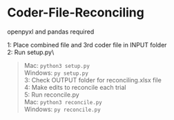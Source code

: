 # Coder-File-Reconciling
openpyxl and pandas required

1: Place combined file and 3rd coder file in INPUT folder\
2: Run setup.py\
> Mac: `python3 setup.py`\
> Windows: `py setup.py`\
3: Check OUTPUT folder for reconciling.xlsx file\
4: Make edits to reconcile each trial\
5: Run reconcile.py\
> Mac: `python3 reconcile.py`\
> Windows: `py reconcile.py`
